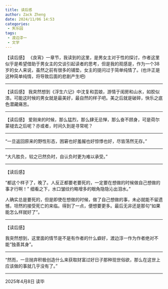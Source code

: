 ```yaml
---
title: 读后感
author: Zack Zheng
date: 2024/11/06 14:53
categories:
 - 失乐园
tags:
 - 渡边淳一
 - 文学
---
```


【读后感】
《良宵》一章节，我读到的这里，是男女主对于性的探讨，作者这里似乎是希望借助于男女主的交谈引起读者的思考，但是我的观感是，作为一个38岁的女人来说，虽然之前有很多的铺垫，女主的提问过于简单纯情了。(也许正是这种简单纯情，将导致后面的悲剧产生吧)


-----------------------------------------


【读后感】
我突然想到《浮生六记》中沈复和芸娘，游情于闺房和山水，如胶似漆。可能这时候的男女就是最美好，最自然的样子吧。美之后就是破碎，快乐之底色潜藏痛苦。


-----------------------------------------

【读后感】
爱刚来的时候，那么猛烈，那么肆无忌惮，那么奋不顾身，可是荷尔蒙褪去之后呢？亦或者，时间久到是寻常呢？

-----------------------------------------

“一旦返回原来的野性形态，困窘也好羞赧也好惊悸也好，尽皆荡然无存。”


-----------------------------------------

“大凡胜负，较之已然负时，自认负时更为难以承受。”

-----------------------------------------


【读后感】

“都这个样子了，晚了。人反正都要老要死的，一定要在想做的时候做自己想做的事才行啊！”
细看之下，水口皱纹约略增多的眼角隐隐沁出泪水。”


人确实总是要死的，但是即使在想做的时候，做了自己想做的事，未必就能不留遗憾，坦然的接受死亡的来临。得到了一点，便想要更多。最后无非还是那句“如果能怎么样就好了”。

-----------------------------------------

【读后感】

我突然想到，这里面的情节是不是有作者的什么癖好，渡边淳一作为作者绝对不能“独善其身”。

-----------------------------------------

“然而，一旦抛弃积极创造什么来获取财富过好日子那种现世俗欲，那么在这世上应该做的事就几乎没有了。”

-----------------------------------------


2025年4月8日 读毕
